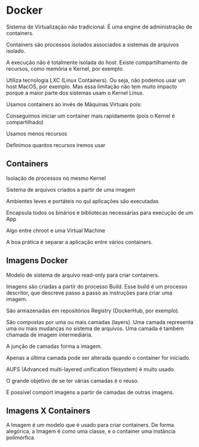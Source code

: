 # Docker

Sistema de Virtualização não tradicional. É uma engine de administração de containers.

Containers são processos isolados associados a sistemas de arquivos isolado. 

A execução não é totalmente isolada do host. Existe compartilhamento de recursos, como memória e Kernel, por exemplo.

Utiliza tecnologia LXC (Linux Containers). Ou seja, não podemos usar um host MacOS, por exemplo. Mas essa limitação não tem muito impacto porque a maior parte dos sistemas usam o Kernel Linux.

Usamos containers ao invés de Máquinas Virtuais pois:

Conseguimos iniciar um container mais rapidamente (pois o Kernel é compartilhado)

Usamos menos recursos

Definimos quantos recursos iremos usar

## Containers 

Isolação de processos no mesmo Kernel

Sistema de arquivos criados a partir de uma imagem

Ambientes leves e portáteis no qul aplicações são executadas

Encapsula todos os binários e bibliotecas necessárias para execução de um App

Algo entre chroot e uma Virtual Machine

A boa prática é separar a aplicação entre vários containers.

## Imagens Docker

Modelo de sistema de arquivo read-only para criar containers.

Imagens são criadas a partir do processo Build. Esse build é um processo descritor, que descreve passo a passo as instruções para criar uma imagem.

São armazenadas em repositórios Registry (DockerHub, por exemplo). 

São compostas por uma ou mais camadas (layers). Uma camada representa uma ou mais mudanças no sistema de arquivos. Uma camada é também chamada de imagem intermediária.

A junção de camadas forma a imagem.

Apenas a última camada pode ser alterada quando o container for iniciado.

AUFS (Advanced multi-layered unification filesystem) é muito usado.

O grande objetivo de se ter várias camadas é o reuso.

É possível comport imagens a partir de camadas de outras imagens.

## Imagens X Containers

A Imagem é um modelo que é usado para criar containers. De forma alegórica, a Imagem é como uma classe, e o container uma instância polimórfica.